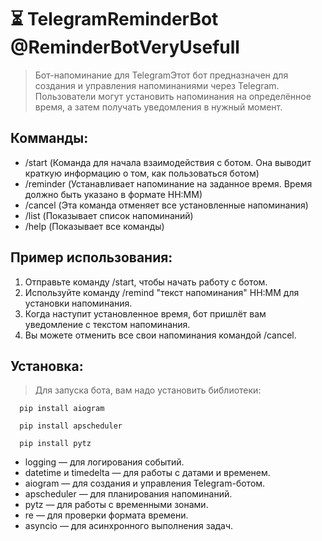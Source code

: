 **⏳ TelegramReminderBot @ReminderBotVeryUsefull**
=
>Бот-напоминание для TelegramЭтот бот предназначен для создания и управления напоминаниями через Telegram. Пользователи могут установить напоминания на определённое время, а затем получать уведомления в нужный момент.

Комманды:
-
- /start (Команда для начала взаимодействия с ботом. Она выводит краткую информацию о том, как пользоваться ботом)
- /reminder (Устанавливает напоминание на заданное время. Время должно быть указано в формате HH:MM)
- /cancel (Эта команда отменяет все установленные напоминания)
- /list (Показывает список напоминаний)
- /help (Показывает все команды)

Пример использования:
-
1. Отправьте команду /start, чтобы начать работу с ботом.
2. Используйте команду /remind "текст напоминания" HH:MM для установки напоминания.
3. Когда наступит установленное время, бот пришлёт вам уведомление с текстом напоминания.
4. Вы можете отменить все свои напоминания командой /cancel.


**Установка:**
-
>Для запуска бота, вам надо установить библиотеки:

      pip install aiogram

      pip install apscheduler

      pip install pytz
- logging — для логирования событий.
- datetime и timedelta — для работы с датами и временем.
- aiogram — для создания и управления Telegram-ботом.
- apscheduler — для планирования напоминаний.
- pytz — для работы с временными зонами.
- re — для проверки формата времени.
- asyncio — для асинхронного выполнения задач.

      
